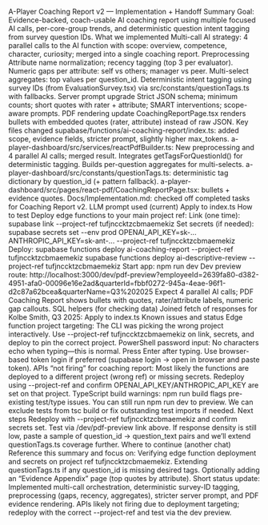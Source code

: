 A-Player Coaching Report v2 — Implementation + Handoff Summary
Goal: Evidence-backed, coach-usable AI coaching report using multiple focused AI calls, per-core-group trends, and deterministic question intent tagging from survey question IDs.
What we implemented
Multi-call AI strategy: 4 parallel calls to the AI function with scope: overview, competence, character, curiosity; merged into a single coaching report.
Preprocessing
Attribute name normalization; recency tagging (top 3 per evaluator).
Numeric gaps per attribute: self vs others; manager vs peer.
Multi-select aggregates: top values per question_id.
Deterministic intent tagging using survey IDs (from EvaluationSurvey.tsx) via src/constants/questionTags.ts with fallbacks.
Server prompt upgrade
Strict JSON schema; minimum counts; short quotes with rater + attribute; SMART interventions; scope-aware prompts.
PDF rendering update
CoachingReportPage.tsx renders bullets with embedded quotes (rater, attribute) instead of raw JSON.
Key files changed
supabase/functions/ai-coaching-report/index.ts: added scope, evidence fields, stricter prompt, slightly higher max_tokens.
a-player-dashboard/src/services/reactPdfBuilder.ts:
New preprocessing and 4 parallel AI calls; merged result.
Integrates getTagsForQuestionId() for deterministic tagging.
Builds per-question aggregates for multi-selects.
a-player-dashboard/src/constants/questionTags.ts: deterministic tag dictionary by question_id (+ pattern fallback).
a-player-dashboard/src/pages/react-pdf/CoachingReportPage.tsx: bullets + evidence quotes.
Docs/Implementation.md: checked off completed tasks for Coaching Report v2.
LLM prompt used (current)
Apply to index.ts
How to test
Deploy edge functions to your main project ref:
Link (one time):
supabase link --project-ref tufjnccktzcbmaemekiz
Set secrets (if needed):
supabase secrets set --env prod OPENAI_API_KEY=sk-... ANTHROPIC_API_KEY=sk-ant-... --project-ref tufjnccktzcbmaemekiz
Deploy:
supabase functions deploy ai-coaching-report --project-ref tufjnccktzcbmaemekiz
supabase functions deploy ai-descriptive-review --project-ref tufjnccktzcbmaemekiz
Start app: npm run dev
Dev preview route:
http://localhost:3000/dev/pdf-preview?employeeId=2639fa80-d382-4951-afa0-00096e16e2ad&quarterId=fbbf0272-945a-4eae-96f1-d2c87a62bcea&quarterName=Q3%202025
Expect 4 parallel AI calls; PDF Coaching Report shows bullets with quotes, rater/attribute labels, numeric gap callouts.
SQL helpers (for checking data)
Joined fetch of responses for Kolbe Smith, Q3 2025:
Apply to index.ts
Known issues and status
Edge function project targeting: The CLI was picking the wrong project interactively. Use --project-ref tufjnccktzcbmaemekiz on link, secrets, and deploy to pin the correct project.
PowerShell password input: No characters echo when typing—this is normal. Press Enter after typing. Use browser-based token login if preferred (supabase login → open in browser and paste token).
APIs “not firing” for coaching report: Most likely the functions are deployed to a different project (wrong ref) or missing secrets. Redeploy using --project-ref and confirm OPENAI_API_KEY/ANTHROPIC_API_KEY are set on that project.
TypeScript build warnings: npm run build flags pre-existing test/type issues. You can still run npm run dev to preview. We can exclude tests from tsc build or fix outstanding test imports if needed.
Next steps
Redeploy with --project-ref tufjnccktzcbmaemekiz and confirm secrets set.
Test via /dev/pdf-preview link above.
If response density is still low, paste a sample of question_id → question_text pairs and we’ll extend questionTags.ts coverage further.
Where to continue (another chat)
Reference this summary and focus on:
Verifying edge function deployment and secrets on project ref tufjnccktzcbmaemekiz.
Extending questionTags.ts if any question_id is missing desired tags.
Optionally adding an “Evidence Appendix” page (top quotes by attribute).
Short status update:
Implemented multi-call orchestration, deterministic survey-ID tagging, preprocessing (gaps, recency, aggregates), stricter server prompt, and PDF evidence rendering. APIs likely not firing due to deployment targeting; redeploy with the correct --project-ref and test via the dev preview.